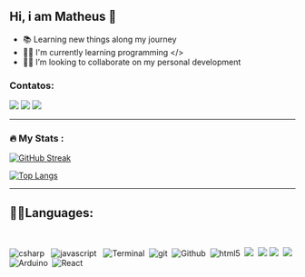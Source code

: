 

## Hi, i am Matheus 🤙

- 📚 Learning new things along my journey
- 👨‍💻 I'm currently learning programming </>
- 💪🏻 I’m looking to collaborate on my personal development

### Contatos:

<div>
<a href="https://instagram.com/__lima.matheus" target="_blank"><img src="https://img.shields.io/badge/-Instagram-%23E4405F?style=for-the-badge&logo=instagram&logoColor=white" target="_blank"></a>
<a href = "mailto: ml214964@gmail.com"><img src="https://img.shields.io/badge/Gmail-D14836?style=for-the-badge&logo=gmail&logoColor=white" target="_blank"></a>
<a href="https://www.linkedin.com/in/matheus-parreão-de-lima-628486234" target="_blank"><img src="https://img.shields.io/badge/-LinkedIn-%230077B5?style=for-the-badge&logo=linkedin&logoColor=white" target="_blank"></a>   
</div>

 
 ---

### :fire: My Stats :
[![GitHub Streak](https://github-readme-streak-stats.herokuapp.com/?user=matheuslima22&theme=dark)](https://git.io/streak-stats)

[![Top Langs](https://github-readme-stats.vercel.app/api/top-langs/?username=matheuslima22&layout=compact&theme=dark)](https://github.com/anuraghazra/github-readme-stats)

---

## 🐱‍👤Languages:


<br>



<p>
  <img alt="csharp" src="https://img.shields.io/badge/-Csharp-green?style=flat-square&logo=csharp&logoColor=ffffff"> &nbsp
  <img alt="javascript" src="https://img.shields.io/badge/-JavaScript-eed718?style=flat-square&logo=javascript&logoColor=ffffff"> &nbsp
  <img alt="Terminal" src="https://img.shields.io/badge/-Terminal-000000?style=flat-square&logo=windowsTerminal&logoColor=ffffff">&nbsp
  <img alt="git" src="https://img.shields.io/badge/-Git-F05032?style=flat-square&logo=git&logoColor=white" />&nbsp
  <img alt="Github" src="http://img.shields.io/badge/-Github-000000?style=flat-square&logo=github&logoColor=FFFFFF">&nbsp
  <img alt="html5" src="https://img.shields.io/badge/-HTML5-E34F26?style=flat-square&logo=html5&logoColor=white" />&nbsp
  <img src = "https://img.shields.io/badge/-CSS3-1572B6?style=flat-square&logo=css3&logoColor=white">&nbsp
  <img src="http://img.shields.io/badge/-Java-F89820?style=flat-square&logo=java&logoColor=white">
  <img src="http://img.shields.io/badge/-VS%20Code-007ACC?style=flat-square&logo=visual%20studio%20code&logoColor=white">&nbsp
  <img src="https://img.shields.io/badge/Microsoft_SQL_Server-CC2927?style=flat-square&logo=microsoft-sql-server&logoColor=white">&nbsp
  <img alt="Arduino" src="https://img.shields.io/badge/-Arduino-00979D?style=flat-square&logo=Arduino&logoColor=white">&nbsp
  <img alt="React" src="https://img.shields.io/badge/-React-45b8d8?style=flat-square&logo=react&logoColor=white">
  
</p>

  ##
